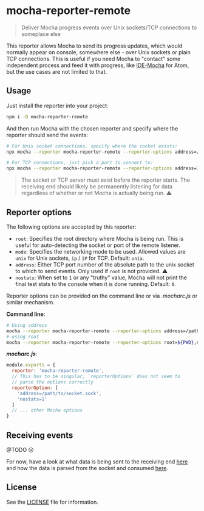 # mocha-reporter-remote

> Deliver Mocha progress events over Unix sockets/TCP connections to someplace else

This reporter allows Mocha to send its progress updates, which would normally appear on console, somewhere else - over Unix sockets or plain TCP connections. This is useful if you need Mocha to "contact" some independent process and feed it with progress, like [IDE-Mocha][ide-mocha] for Atom, but the use cases are not limited to that.

## Usage

Just install the reporter into your project:

```sh
npm i -D mocha-reporter-remote
```

And then run Mocha with the chosen reporter and specify where the reporter should send the events:

```sh
# For Unix socket connections, specify where the socket exists:
npx mocha --reporter mocha-reporter-remote --reporter-options address=/var/folders/np/yp1y_nk504b0k61prl2pk4b40000gn/T/mocha-reporter-remote.sock

# For TCP connections, just pick a port to connect to:
npx mocha --reporter mocha-reporter-remote --reporter-options address=12345
```

> The socket or TCP server must exist before the reporter starts. The receiving end should likely be permanently listening for data regardless of whether or not Mocha is actually being run. ⚠️

## Reporter options

The following options are accepted by this reporter:

- `root`: Specifies the root directory where Mocha is being run. This is useful for auto-detecting the socket or port of the remote listener.
- `mode`: Specifies the networking mode to be used. Allowed values are `unix` for Unix sockets, `ip` / `IP` for TCP. Default: `unix`.
- `address`: Either TCP port number of the absolute path to the unix socket to which to send events. Only used if `root` is not provided. ⚠️
- `nostats`: When set to `1` or any "truthy" value, Mocha will not print the final test stats to the console when it is done running. Default: `0`.

Reporter options can be provided on the command line or via _.mocharc.js_ or similar mechanism.

**Command line**:

```sh
# Using address
mocha --reporter mocha-reporter-remote --reporter-options address=/path/to/socket.sock,nostats=1
# using root
mocha --reporter mocha-reporter-remote --reporter-options root=${PWD},nostats=1
```

**_mocharc.js_**:

```js
module.exports = {
  reporter: 'mocha-reporter-remote',
  // This has to be singular, `reporterOptions` does not seem to
  // parse the options correctly
  reporterOption: [
    'address=/path/to/socket.sock',
    'nostats=1'
  ]
  // ... other Mocha options
}
```

## Receiving events

@TODO 😢

For now, have a look at what data is being sent to the receiving end [here](src/serialisers.mjs) and how the data is parsed from the socket and consumed [here](https://github.com/Dreamscapes/atom-ide-mocha-core/blob/master/packages/atom-ide-mocha-core/src/ide-mocha.mjs#L227).

## License

See the [LICENSE](LICENSE) file for information.

[ide-mocha]: https://github.com/Dreamscapes/atom-ide-mocha-core/tree/master/packages/ide-mocha
